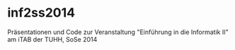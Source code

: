 inf2ss2014
==========

Präsentationen und Code zur Veranstaltung "Einführung in die Informatik II" am iTAB der TUHH, SoSe 2014
